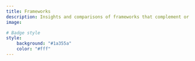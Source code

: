 ```yaml
---
title: Frameworks
description: Insights and comparisons of frameworks that complement or are essential for SSG development.
image: 

# Badge style
style:
    background: "#1a355a"
    color: "#fff"
---
```

